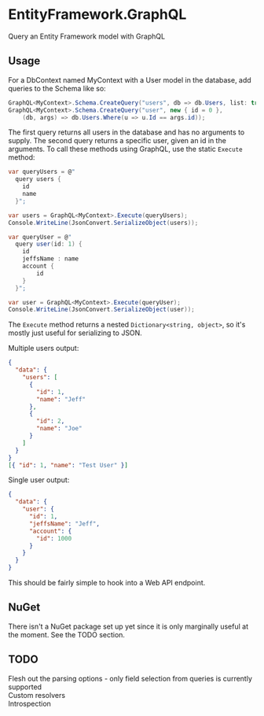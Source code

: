 # EntityFramework.GraphQL
Query an Entity Framework model with GraphQL

## Usage
For a DbContext named MyContext with a User model in the database, add queries to the Schema like so:

```csharp
GraphQL<MyContext>.Schema.CreateQuery("users", db => db.Users, list: true);
GraphQL<MyContext>.Schema.CreateQuery("user", new { id = 0 },
    (db, args) => db.Users.Where(u => u.Id == args.id));
```

The first query returns all users in the database and has no arguments to supply. The second query returns a specific user, given an id in the arguments. To call these methods using GraphQL, use the static `Execute` method:

```csharp
var queryUsers = @"
  query users {
    id
    name
  }";

var users = GraphQL<MyContext>.Execute(queryUsers);
Console.WriteLine(JsonConvert.SerializeObject(users));

var queryUser = @"
  query user(id: 1) {
    id
    jeffsName : name
    account {
        id
    }
  }";

var user = GraphQL<MyContext>.Execute(queryUser);
Console.WriteLine(JsonConvert.SerializeObject(user));
```

The `Execute` method returns a nested `Dictionary<string, object>`, so it's mostly just useful for serializing to JSON.

Multiple users output:
```json
{
  "data": {
    "users": [
      {
        "id": 1,
        "name": "Jeff"
      },
      {
        "id": 2,
        "name": "Joe"
      }
    ]
  }
}
[{ "id": 1, "name": "Test User" }]
```

Single user output:
```json
{
  "data": {
    "user": {
      "id": 1,
      "jeffsName": "Jeff",
      "account": {
        "id": 1000
      }
    }
  }
}
```

This should be fairly simple to hook into a Web API endpoint.

## NuGet
There isn't a NuGet package set up yet since it is only marginally useful at the moment. See the TODO section.

## TODO
Flesh out the parsing options - only field selection from queries is currently supported  
Custom resolvers  
Introspection  

